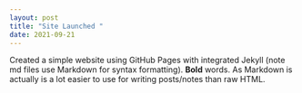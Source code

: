 ```yaml
---
layout: post
title: "Site Launched " 
date: 2021-09-21
---
```

Created a simple website using GitHub Pages with integrated Jekyll (note md files use Markdown for syntax formatting). 
**Bold** words. As Markdown is actually is a lot easier to use for writing posts/notes than raw HTML.
